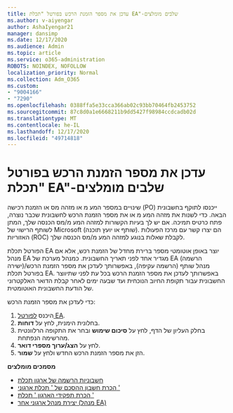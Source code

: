 ```yaml
---
title: עדכן את מספר הזמנת הרכש בפורטל "תכלת EA"-שלבים מומלצים
ms.author: v-aiyengar
author: AshaIyengar21
manager: dansimp
ms.date: 12/17/2020
ms.audience: Admin
ms.topic: article
ms.service: o365-administration
ROBOTS: NOINDEX, NOFOLLOW
localization_priority: Normal
ms.collection: Adm_O365
ms.custom:
- "9004166"
- "7290"
ms.openlocfilehash: 0388ffa5e33cca366ab02c93bb70464fb2453752
ms.sourcegitcommit: 87c8d0a1e6668211b9dd5427f98984ccdcadb02d
ms.translationtype: MT
ms.contentlocale: he-IL
ms.lasthandoff: 12/17/2020
ms.locfileid: "49714818"
---
```

# <a name="update-po-number-in-azure-ea-portal---recommended-steps"></a>עדכן את מספר הזמנת הרכש בפורטל "תכלת EA"-שלבים מומלצים

שינויים במספר המע מ או מזהה מס או הזמנת רכישה (PO) ייכנסו לתוקף בחשבונית הבאה. כדי לשנות את מזהה המע מ או את מספר הזמנת הרכש לחשבונית שכבר נוצרה, פתח כרטיס תמיכה. אם יש לך בעיות הקשורות למזהה המע מ/מס הכנסה שלך, המתן לשותף הרישוי של Microsoft (שותף או יועץ תוכנה). הם יצרו קשר עם מרכז הפעולות האזוריות (ROC) לקבלת שאלות בנוגע למזהה המע מ/מס הכנסה שלך. 

הפורטל תכלת EA יוצר באופן אוטומטי מספר ברירת מחדל של הזמנת רכש, אלא אם מנהל EA מגדיר אחד לפני תאריך החשבונית. כמנהל מערכת של EA (הרשמה ישירה)/מנהל שותף (הרשמה עקיפה), באפשרותך לעדכן את מספר הזמנת הרכש בפורטל תכלת EA. באפשרותך לעדכן את מספר הזמנת הרכש בכל עת לפני שתיווצר החשבונית עבור תקופת החיוב הנוכחית ועד שבעה ימים לאחר קבלת הדואר האלקטרוני של הודעת החשבונית האוטומטית.    

כדי לעדכן את מספר הזמנת הרכש:

1. היכנס [לפורטל EA](https://ea.azure.com/).
1. בחלונית הימנית, לחץ על **דוחות**.
1. בחלק העליון של הדף, לחץ על **סיכום שימוש** ובחר את התקופה הרלוונטית מהרשימה הנפתחת.
1. לחץ על **הצג/ערוך מספרי דואר**.
1. הזן את מספר הזמנת הרכש החדש ולחץ על **שמור**.

**מסמכים מומלצים** 

- [חשבוניות הרשמה של ארגון תכלת](https://docs.microsoft.com/azure/billing/billing-ea-portal-enrollment-invoices) 
- [הכרת חשבון ההסכם של ' תכלת ארגוני '](https://docs.microsoft.com/azure/billing/billing-understand-your-bill-ea)  
- [הכרת תפקידי הארגון ' תכלת '](https://docs.microsoft.com/azure/billing/billing-understand-your-bill-ea) 
- [יצירת מנהל ארגוני אחר (מנהל EA)](https://docs.microsoft.com/azure/cost-management-billing/manage/ea-portal-administration#create-another-enterprise-administrator) 
